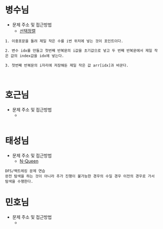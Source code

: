 # 병수님

- 문제 주소 및 접근방법
  - [선택정렬](https://dev-soo-log.tistory.com/47)

```text
1. 이중포문을 돌려 제일 작은 수를 i번 위치에 넣는 것이 포인트이다.

2. 변수 idx를 만들고 첫번째 반복문의 i값을 초기값으로 넣고 두 번째 반복문에서 제일 작은 값의 index값을 idx에 넣는다.

3. 첫번째 반복문의 i자리에 저장해둔 제일 작은 값 arr[idx]과 바꾼다.



```

# 호근님

- 문제 주소 및 접근방법
  - []()

```text

```

# 태성님

- 문제 주소 및 접근방법
  - [N-Queen](https://school.programmers.co.kr/learn/courses/30/lessons/12952)

```text
DFS/백트레킹 문제 연습
완전 탐색을 하는 것이 아니라 추가 진행이 불가능한 경우의 수일 경우 이전의 경우로 가서 탐색을 수행한다.
```

# 민호님

- 문제 주소 및 접근방법
  - []()

```text

```
